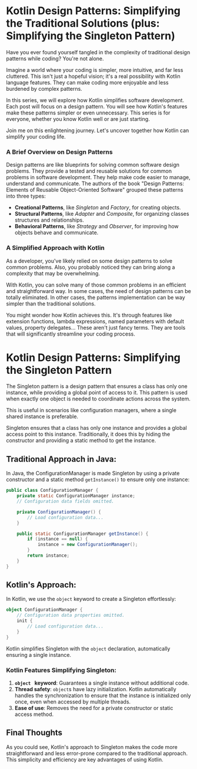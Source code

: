 # Kotlin Design Patterns: Simplifying the Traditional Solutions (plus: Simplifying the Singleton Pattern)

Have you ever found yourself tangled in the complexity of traditional design patterns while coding? You're not alone.

Imagine a world where your coding is simpler, more intuitive, and far less cluttered. This isn't just a hopeful vision; it's a real possibility with Kotlin language features. They can make coding more enjoyable and less burdened by complex patterns.

In this series, we will explore how Kotlin simplifies software development. Each post will focus on a design pattern. You will see how Kotlin's features make these patterns simpler or even unnecessary. This series is for everyone, whether you know Kotlin well or are just starting.

Join me on this enlightening journey. Let's uncover together how Kotlin can simplify your coding life.

### A Brief Overview on Design Patterns

Design patterns are like blueprints for solving common software design problems. They provide a tested and reusable solutions for common problems in software development. They help make code easier to manage, understand and communicate. The authors of the book "Design Patterns: Elements of Reusable Object-Oriented Software" grouped these patterns into three types:

- **Creational Patterns**, like *Singleton* and *Factory*, for creating objects.
- **Structural Patterns**, like *Adapter* and *Composite*, for organizing classes structures and relationships.
- **Behavioral Patterns**, like *Strategy* and *Observer*, for improving how objects behave and communicate.


### A Simplified Approach with Kotlin
As a developer, you've likely relied on some design patterns to solve common problems. Also, you probably noticed they can bring along a complexity that may be overwhelming.

With Kotlin, you can solve many of those common problems in an efficient and straightforward way. In some cases, the need of design patterns can be totally eliminated. In other cases, the patterns implementation can be way simpler than the traditional solutions.

You might wonder how Kotlin achieves this. It's through features like extension functions, lambda expressions, named parameters with default values, property delegates... These aren't just fancy terms. They are tools that will significantly streamline your coding process.

# Kotlin Design Patterns: Simplifying the Singleton Pattern

The Singleton pattern is a design pattern that ensures a class has only one instance, while providing a global point of access to it. This pattern is used when exactly one object is needed to coordinate actions across the system.

This is useful in scenarios like configuration managers, where a single shared instance is preferable.

Singleton ensures that a class has only one instance and provides a global access point to this instance. Traditionally, it does this by hiding the constructor and providing a static method to get the instance.

## Traditional Approach in Java:
In Java, the ConfigurationManager is made Singleton by using a private constructor and a static method `getInstance()` to ensure only one instance:
```java
public class ConfigurationManager {
    private static ConfigurationManager instance;
    // Configuration data fields omitted.

    private ConfigurationManager() { 
	    // Load configuration data...
	}

    public static ConfigurationManager getInstance() {
        if (instance == null) {
            instance = new ConfigurationManager();
        }
        return instance;
    }
}
```
## Kotlin's Approach:
In Kotlin, we use the `object` keyword to create a Singleton effortlessly:
```kotlin
object ConfigurationManager {
	// Configuration data properties omitted.
    init { 
	    // Load configuration data...
	}
}
```
Kotlin simplifies Singleton with the `object` declaration, automatically ensuring a single instance.

### Kotlin Features Simplifying Singleton:

1.  **`object ` keyword**: Guarantees a single instance without additional code.
2.  **Thread safety**: `object`s have lazy initialization. Kotlin automatically handles the synchronization to ensure that the instance is initialized only once, even when accessed by multiple threads.
3.  **Ease of use**: Removes the need for a private constructor or static access method.

## Final Thoughts

As you could see, Kotlin's approach to Singleton makes the code more straightforward and less error-prone compared to the traditional approach. This simplicity and efficiency are key advantages of using Kotlin.